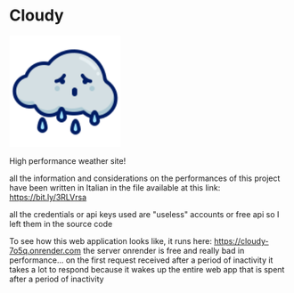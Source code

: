 # Cloudy

<img src="https://github.com/LucaMaccarini/Cloudy/blob/main/assets/images/logo.svg" width="200">

High performance weather site!

all the information and considerations on the performances of this project have been written in Italian in the file available at this link: https://bit.ly/3RLVrsa

all the credentials or api keys used are "useless" accounts or free api so I left them in the source code

To see how this web application looks like, it runs here: https://cloudy-7o5q.onrender.com
the server onrender is free and really bad in performance... on the first request received after a period of inactivity it takes a lot to respond because it wakes up the entire web app that is spent after a period of inactivity

